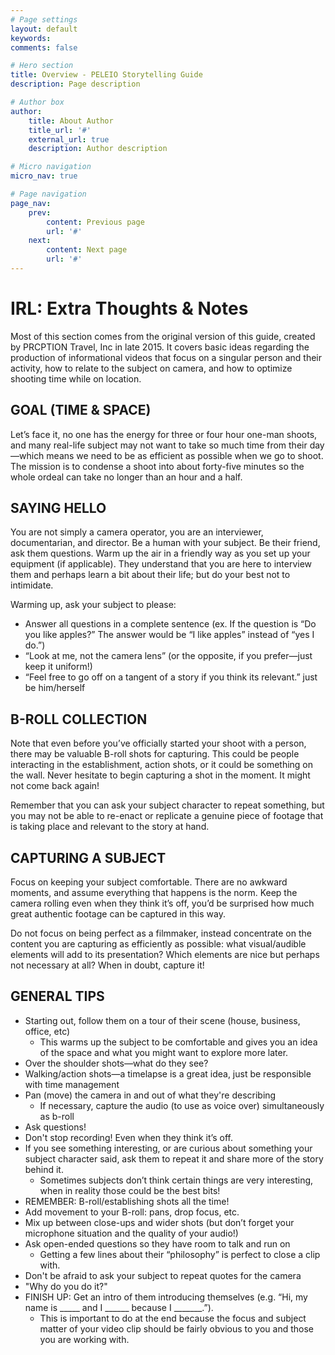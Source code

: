 ```yaml
---
# Page settings
layout: default
keywords:
comments: false

# Hero section
title: Overview - PELEIO Storytelling Guide
description: Page description

# Author box
author:
    title: About Author
    title_url: '#'
    external_url: true
    description: Author description

# Micro navigation
micro_nav: true

# Page navigation
page_nav:
    prev:
        content: Previous page
        url: '#'
    next:
        content: Next page
        url: '#'
---
```


# IRL: Extra Thoughts & Notes
Most of this section comes from the original version of this guide, created by PRCPTION Travel, Inc in late 2015. It covers basic ideas regarding the production of informational videos that focus on a singular person and their activity, how to relate to the subject on camera, and how to optimize shooting time while on location.

## GOAL (TIME & SPACE)
Let’s face it, no one has the energy for three or four hour one-man shoots, and many real-life subject may not want to take so much time from their day—which means we need to be as efficient as possible when we go to shoot. The mission is to condense a shoot into about forty-five minutes so the whole ordeal can take no longer than an hour and a half.

## SAYING HELLO
You are not simply a camera operator, you are an interviewer, documentarian, and director.  Be a human with your subject. Be their friend, ask them questions. Warm up the air in a friendly way as you set up your equipment (if applicable). They understand that you are here to interview them and perhaps learn a bit about their life; but do your best not to intimidate.

Warming up, ask your subject to please:
* Answer all questions in a complete sentence (ex. If the question is “Do you like apples?” The answer would be “I like apples” instead of “yes I do.”)
* “Look at me, not the camera lens” (or the opposite, if you prefer—just keep it uniform!)
* “Feel free to go off on a tangent of a story if you think its relevant.”
just be him/herself

## B-ROLL COLLECTION
Note that even before you’ve officially started your shoot with a person, there may be valuable B-roll shots for capturing. This could be people interacting in the establishment, action shots, or it could be something on the wall. Never hesitate to begin capturing a shot in the moment. It might not come back again!

Remember that you can ask your subject character to repeat something, but you may not be able to re-enact or replicate a genuine piece of footage that is taking place and relevant to the story at hand.

## CAPTURING A SUBJECT
Focus on keeping your subject comfortable. There are no awkward moments, and assume everything that happens is the norm. Keep the camera rolling even when they think it’s off, you’d be surprised how much great authentic footage can be captured in this way.

Do not focus on being perfect as a filmmaker, instead concentrate on the content you are capturing as efficiently as possible: what visual/audible elements will add to its presentation? Which elements are nice but perhaps not necessary at all? When in doubt, capture it!

## GENERAL TIPS
* Starting out, follow them on a tour of their scene (house, business, office, etc)
  * This warms up the subject to be comfortable and gives you an idea of the space and what you might want to explore more later.
* Over the shoulder shots—what do they see?
* Walking/action shots—a timelapse is a great idea, just be responsible with time management
* Pan (move) the camera in and out of what they're describing
  * If necessary, capture the audio (to use as voice over) simultaneously as b-roll
* Ask questions!
* Don't stop recording! Even when they think it’s off.
* If you see something interesting, or are curious about something your subject character said, ask them to repeat it and share more of the story behind it. 
  * Sometimes subjects don’t think certain things are very interesting, when in reality those could be the best bits!
* REMEMBER: B-roll/establishing shots all the time! 
* Add movement to your B-roll: pans, drop focus, etc. 
* Mix up between close-ups and wider shots (but don’t forget your microphone situation and the quality of your audio!)
* Ask open-ended questions so they have room to talk and run on
  * Getting a few lines about their “philosophy” is perfect to close a clip with.
* Don't be afraid to ask your subject to repeat quotes for the camera 
* "Why do you do it?" 
* FINISH UP: Get an intro of them introducing themselves (e.g. “Hi, my name is _____ and I ______ because I _______.”). 
  * This is important to do at the end because the focus and subject matter of your video clip should be fairly obvious to you and those you are working with.
